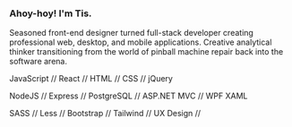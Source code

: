 ### Ahoy-hoy! I'm Tis.

Seasoned front-end designer turned full-stack developer creating professional web, desktop, and mobile applications. Creative analytical thinker transitioning from the world of pinball machine repair back into the software arena. 

JavaScript // React // HTML // CSS // jQuery 

NodeJS // Express // PostgreSQL // ASP.NET MVC // WPF XAML

SASS // Less // Bootstrap // Tailwind // UX Design // 
